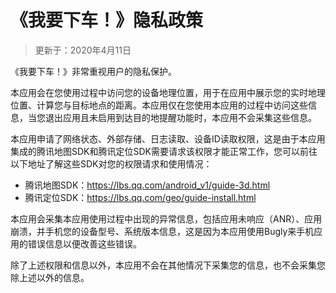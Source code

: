 # 《我要下车！》隐私政策

> 更新于：2020年4月11日

《我要下车！》非常重视用户的隐私保护。

本应用会在您使用过程中访问您的设备地理位置，用于在应用中展示您的实时地理位置、计算您与目标地点的距离。本应用仅在您使用本应用的过程中访问这些信息，当您退出应用且未启用到达目的地提醒功能时，本应用不会采集这些信息。

本应用申请了网络状态、外部存储、日志读取、设备ID读取权限，这是由于本应用集成的腾讯地图SDK和腾讯定位SDK需要请求该权限才能正常工作，您可以前往以下地址了解这些SDK对您的权限请求和使用情况：

* 腾讯地图SDK：https://lbs.qq.com/android_v1/guide-3d.html
* 腾讯定位SDK：https://lbs.qq.com/geo/guide-install.html

本应用会采集本应用使用过程中出现的异常信息，包括应用未响应（ANR）、应用崩溃，并手机您的设备型号、系统版本信息，这是因为本应用使用Bugly来手机应用的错误信息以便改善这些错误。

除了上述权限和信息以外，本应用不会在其他情况下采集您的信息，也不会采集您除上述以外的信息。
